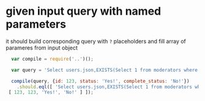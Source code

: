 # given input query with named parameters

it should build corresponding query with `?` placeholders and fill array of parameres from input object

```js
  var compile = require('..')();

  var query = 'Select users.json,EXISTS(Select 1 from moderators where moderators.id = :id) as is_moderator from users where users.id = :id and users.status = :status and users.complete_status = :complete_status';

  compile(query, {id: 123, status: 'Yes!', complete_status: 'No!'})
    .should.eql([ 'Select users.json,EXISTS(Select 1 from moderators where moderators.id = ?) as is_moderator from users where users.id = ? and users.status = ? and users.complete_status = ?',
 [ 123, 123, 'Yes!', 'No!' ] ]);
```
